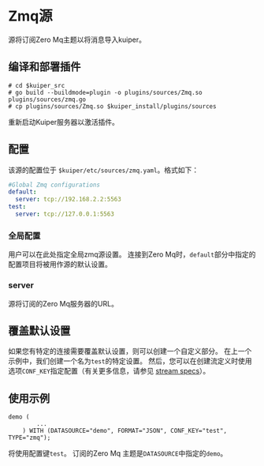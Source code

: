 # Zmq源

源将订阅Zero Mq主题以将消息导入kuiper。

## 编译和部署插件

```shell
# cd $kuiper_src
# go build --buildmode=plugin -o plugins/sources/Zmq.so plugins/sources/zmq.go
# cp plugins/sources/Zmq.so $kuiper_install/plugins/sources
```

重新启动Kuiper服务器以激活插件。

## 配置

该源的配置位于 ``$kuiper/etc/sources/zmq.yaml``。格式如下：

```yaml
#Global Zmq configurations
default:
  server: tcp://192.168.2.2:5563  
test:
  server: tcp://127.0.0.1:5563
```
### 全局配置

用户可以在此处指定全局zmq源设置。 连接到Zero Mq时，``default``部分中指定的配置项目将被用作源的默认设置。

### server

源将订阅的Zero Mq服务器的URL。

## 覆盖默认设置

如果您有特定的连接需要覆盖默认设置，则可以创建一个自定义部分。 在上一个示例中，我们创建一个名为``test``的特定设置。 然后，您可以在创建流定义时使用选项``CONF_KEY``指定配置（有关更多信息，请参见 [stream specs](../../sqls/streams.md)）。

## 使用示例

```
demo (
		...
	) WITH (DATASOURCE="demo", FORMAT="JSON", CONF_KEY="test", TYPE="zmq");
```

将使用配置键``test``。 订阅的Zero Mq 主题是``DATASOURCE``中指定的``demo``。

